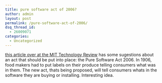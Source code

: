 ```yaml
---
title: pure software act of 2006?
author: admin
layout: post
permalink: /pure-software-act-of-2006/
dsq_thread_id:
  - 26009071
categories:
  - Uncategorized
---
```

[this article over at the MIT Technology Review][1] has some sugestions about an act that should be put into place: the Pure Software Act 2006. In 1906, food makers had to put labels on their produce telling consumers what was in them. The new act, thats being proposed, will tell consumers whats in the software they are buying or installing. Interesting idea.

 [1]: http://www.technologyreview.com/articles/wo_garfinkel040704.asp